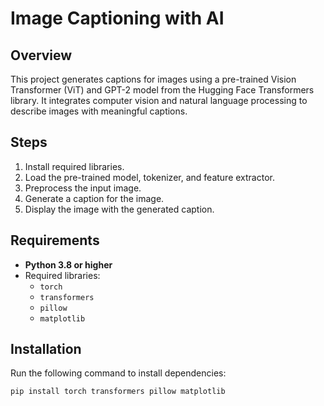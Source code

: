 # Image Captioning with AI

## Overview
This project generates captions for images using a pre-trained Vision Transformer (ViT) and GPT-2 model from the Hugging Face Transformers library. It integrates computer vision and natural language processing to describe images with meaningful captions.

## Steps
1. Install required libraries.
2. Load the pre-trained model, tokenizer, and feature extractor.
3. Preprocess the input image.
4. Generate a caption for the image.
5. Display the image with the generated caption.

## Requirements
- **Python 3.8 or higher**
- Required libraries:
  - `torch`
  - `transformers`
  - `pillow`
  - `matplotlib`

## Installation
Run the following command to install dependencies:
```bash
pip install torch transformers pillow matplotlib

